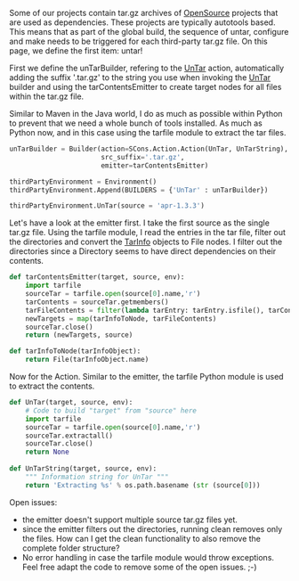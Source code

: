 
Some of our projects contain tar.gz archives of [OpenSource](OpenSource) projects that are used as dependencies. These projects are typically autotools based. This means that as part of the global build, the sequence of untar, configure and make needs to be triggered for each third-party tar.gz file. On this page, we define the first item: untar! 

First we define the unTarBuilder, refering to the [UnTar](UnTar) action, automatically adding the suffix '.tar.gz' to the string you use when invoking the [UnTar](UnTar) builder and using the tarContentsEmitter to create target nodes for all files within  the tar.gz file. 

Similar to Maven in the Java world, I do as much as possible within Python to prevent that we need a whole bunch of tools installed. As much as Python now, and in this case using the tarfile module to extract the tar files. 


```python
unTarBuilder = Builder(action=SCons.Action.Action(UnTar, UnTarString),
                       src_suffix='.tar.gz',
                       emitter=tarContentsEmitter)

thirdPartyEnvironment = Environment()
thirdPartyEnvironment.Append(BUILDERS = {'UnTar' : unTarBuilder})

thirdPartyEnvironment.UnTar(source = 'apr-1.3.3')
```
Let's have a look at the emitter first. I take the first source as the single  tar.gz file. Using the tarfile module, I read the entries in the tar file,  filter out the directories and convert the [TarInfo](TarInfo) objects to File nodes.  I filter out the directories since a Directory seems to have direct  dependencies on their contents. 


```python
def tarContentsEmitter(target, source, env):
    import tarfile
    sourceTar = tarfile.open(source[0].name,'r')
    tarContents = sourceTar.getmembers()
    tarFileContents = filter(lambda tarEntry: tarEntry.isfile(), tarContents)
    newTargets = map(tarInfoToNode, tarFileContents)
    sourceTar.close()
    return (newTargets, source)

def tarInfoToNode(tarInfoObject):
    return File(tarInfoObject.name)
```
Now for the Action. Similar to the emitter, the tarfile Python module is used to extract the contents. 


```python
def UnTar(target, source, env):
    # Code to build "target" from "source" here
    import tarfile
    sourceTar = tarfile.open(source[0].name,'r')
    sourceTar.extractall()
    sourceTar.close()
    return None
    
def UnTarString(target, source, env):
    """ Information string for UnTar """
    return 'Extracting %s' % os.path.basename (str (source[0]))
```
Open issues: 

* the emitter doesn't support multiple source tar.gz files yet. 
* since the emitter filters out the directories, running clean removes only the files. How can I get the clean functionality to also remove the complete folder structure? 
* No error handling in case the tarfile module would throw exceptions. 
Feel free adapt the code to remove some of the open issues. ;-) 

